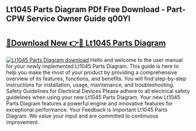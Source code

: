 ## Lt1045 Parts Diagram PDf Free Download - Part-CPW Service Owner Guide q00YI

# <h2><a href="http://dfiffdf.blite.top/?on=Lt1045+Parts+Diagram">🔗Download New 👉🔴 Lt1045 Parts Diagram</a></h2>

[![Lt1045 Parts Diagram download](https://i.imgur.com/lujVjoI.png)](http://dfiffdf.blite.top/?on=Lt1045+Parts+Diagram)
Hello and welcome to the user manual for your newly implemented Lt1045 Parts Diagram. This guide is here to help you make the most of your product by providing a comprehensive overview of its features, functions, and benefits. You will find step-by-step instructions for installation, usage, maintenance, and troubleshooting. Safety Guidelines for Electrical Devices Please adhere to all electrical safety guidelines when using your new Lt1045 Parts Diagram. Your new Lt1045 Parts Diagram features a powerful engine and innovative features for exceptional performance. Your Feedback is Important Lt1045 Parts Diagram. We value your input and are committed to continuous improvement.
